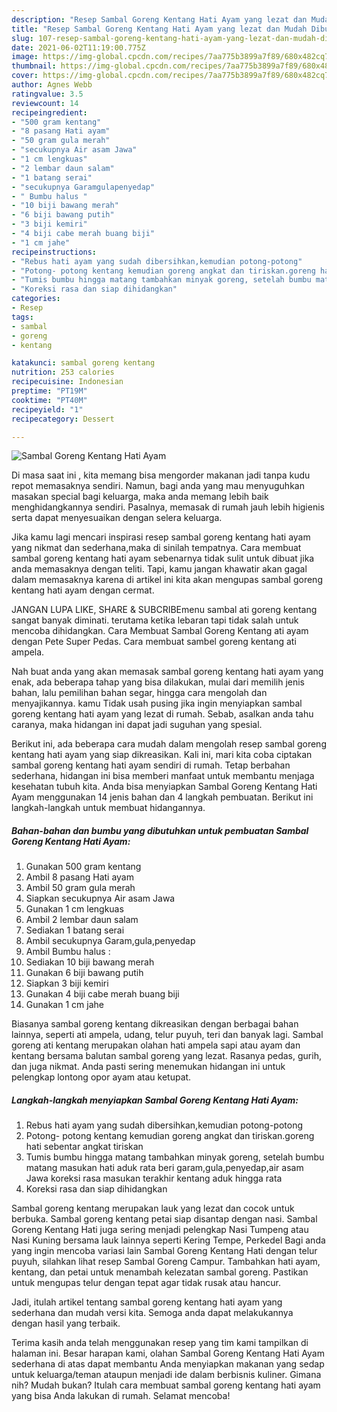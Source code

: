 ```yaml
---
description: "Resep Sambal Goreng Kentang Hati Ayam yang lezat dan Mudah Dibuat"
title: "Resep Sambal Goreng Kentang Hati Ayam yang lezat dan Mudah Dibuat"
slug: 107-resep-sambal-goreng-kentang-hati-ayam-yang-lezat-dan-mudah-dibuat
date: 2021-06-02T11:19:00.775Z
image: https://img-global.cpcdn.com/recipes/7aa775b3899a7f89/680x482cq70/sambal-goreng-kentang-hati-ayam-foto-resep-utama.jpg
thumbnail: https://img-global.cpcdn.com/recipes/7aa775b3899a7f89/680x482cq70/sambal-goreng-kentang-hati-ayam-foto-resep-utama.jpg
cover: https://img-global.cpcdn.com/recipes/7aa775b3899a7f89/680x482cq70/sambal-goreng-kentang-hati-ayam-foto-resep-utama.jpg
author: Agnes Webb
ratingvalue: 3.5
reviewcount: 14
recipeingredient:
- "500 gram kentang"
- "8 pasang Hati ayam"
- "50 gram gula merah"
- "secukupnya Air asam Jawa"
- "1 cm lengkuas"
- "2 lembar daun salam"
- "1 batang serai"
- "secukupnya Garamgulapenyedap"
- " Bumbu halus "
- "10 biji bawang merah"
- "6 biji bawang putih"
- "3 biji kemiri"
- "4 biji cabe merah buang biji"
- "1 cm jahe"
recipeinstructions:
- "Rebus hati ayam yang sudah dibersihkan,kemudian potong-potong"
- "Potong- potong kentang kemudian goreng angkat dan tiriskan.goreng hati sebentar angkat tiriskan"
- "Tumis bumbu hingga matang tambahkan minyak goreng, setelah bumbu matang masukan hati aduk rata beri garam,gula,penyedap,air asam Jawa koreksi rasa masukan terakhir kentang aduk hingga rata"
- "Koreksi rasa dan siap dihidangkan"
categories:
- Resep
tags:
- sambal
- goreng
- kentang

katakunci: sambal goreng kentang 
nutrition: 253 calories
recipecuisine: Indonesian
preptime: "PT19M"
cooktime: "PT40M"
recipeyield: "1"
recipecategory: Dessert

---
```



![Sambal Goreng Kentang Hati Ayam](https://img-global.cpcdn.com/recipes/7aa775b3899a7f89/680x482cq70/sambal-goreng-kentang-hati-ayam-foto-resep-utama.jpg)

Di masa  saat ini , kita memang bisa mengorder makanan jadi tanpa kudu repot memasaknya sendiri. Namun, bagi anda yang mau menyuguhkan masakan special bagi keluarga, maka anda memang lebih baik menghidangkannya sendiri. Pasalnya, memasak di rumah jauh lebih higienis serta dapat menyesuaikan dengan selera keluarga.

Jika kamu lagi mencari inspirasi resep sambal goreng kentang hati ayam yang nikmat dan sederhana,maka di sinilah tempatnya. Cara membuat sambal goreng kentang hati ayam  sebenarnya tidak sulit untuk dibuat jika anda memasaknya dengan teliti. Tapi, kamu jangan khawatir akan gagal dalam memasaknya 
karena di artikel ini kita akan mengupas sambal goreng kentang hati ayam dengan cermat.  

JANGAN LUPA LIKE, SHARE &amp; SUBCRIBEmenu sambal ati goreng kentang sangat banyak diminati. terutama ketika lebaran tapi tidak salah untuk mencoba dihidangkan. Cara Membuat Sambal Goreng Kentang ati ayam dengan Pete Super Pedas. Cara membuat sambel goreng kentang ati ampela.

Nah buat anda yang akan memasak sambal goreng kentang hati ayam yang enak, ada beberapa tahap yang bisa dilakukan, mulai dari memilih jenis bahan, lalu pemilihan bahan segar, hingga cara mengolah dan menyajikannya. kamu Tidak usah pusing jika ingin menyiapkan sambal goreng kentang hati ayam yang lezat di rumah. Sebab, asalkan anda  tahu caranya, maka hidangan ini dapat jadi suguhan yang spesial.

Berikut ini, ada beberapa cara mudah dalam mengolah resep sambal goreng kentang hati ayam yang siap dikreasikan. Kali ini, mari kita coba ciptakan sambal goreng kentang hati ayam sendiri di rumah. Tetap berbahan sederhana, hidangan ini bisa memberi manfaat untuk membantu menjaga kesehatan tubuh kita. Anda bisa menyiapkan Sambal Goreng Kentang Hati Ayam menggunakan 14 jenis bahan dan 4 langkah pembuatan. Berikut ini langkah-langkah untuk membuat hidangannya.

<!--inarticleads1-->

##### Bahan-bahan dan bumbu yang dibutuhkan untuk pembuatan Sambal Goreng Kentang Hati Ayam:

1. Gunakan 500 gram kentang
1. Ambil 8 pasang Hati ayam
1. Ambil 50 gram gula merah
1. Siapkan secukupnya Air asam Jawa
1. Gunakan 1 cm lengkuas
1. Ambil 2 lembar daun salam
1. Sediakan 1 batang serai
1. Ambil secukupnya Garam,gula,penyedap
1. Ambil  Bumbu halus :
1. Sediakan 10 biji bawang merah
1. Gunakan 6 biji bawang putih
1. Siapkan 3 biji kemiri
1. Gunakan 4 biji cabe merah buang biji
1. Gunakan 1 cm jahe


Biasanya sambal goreng kentang dikreasikan dengan berbagai bahan lainnya, seperti ati ampela, udang, telur puyuh, teri dan banyak lagi. Sambal goreng ati kentang merupakan olahan hati ampela sapi atau ayam dan kentang bersama balutan sambal goreng yang lezat. Rasanya pedas, gurih, dan juga nikmat. Anda pasti sering menemukan hidangan ini untuk pelengkap lontong opor ayam atau ketupat. 

<!--inarticleads2-->

##### Langkah-langkah menyiapkan Sambal Goreng Kentang Hati Ayam:

1. Rebus hati ayam yang sudah dibersihkan,kemudian potong-potong
1. Potong- potong kentang kemudian goreng angkat dan tiriskan.goreng hati sebentar angkat tiriskan
1. Tumis bumbu hingga matang tambahkan minyak goreng, setelah bumbu matang masukan hati aduk rata beri garam,gula,penyedap,air asam Jawa koreksi rasa masukan terakhir kentang aduk hingga rata
1. Koreksi rasa dan siap dihidangkan


Sambal goreng kentang merupakan lauk yang lezat dan cocok untuk berbuka. Sambal goreng kentang petai siap disantap dengan nasi. Sambal Goreng Kentang Hati juga sering menjadi pelengkap Nasi Tumpeng atau Nasi Kuning bersama lauk lainnya seperti Kering Tempe, Perkedel Bagi anda yang ingin mencoba variasi lain Sambal Goreng Kentang Hati dengan telur puyuh, silahkan lihat resep Sambal Goreng Campur. Tambahkan hati ayam, kentang, dan petai untuk menambah kelezatan sambal goreng. Pastikan untuk mengupas telur dengan tepat agar tidak rusak atau hancur. 

Jadi, itulah artikel tentang  sambal goreng kentang hati ayam  yang sederhana dan mudah versi kita. Semoga anda dapat melakukannya dengan hasil yang terbaik. 

Terima kasih anda telah menggunakan resep yang tim kami tampilkan di halaman ini. Besar harapan kami, olahan  Sambal Goreng Kentang Hati Ayam sederhana di atas dapat membantu Anda menyiapkan makanan yang sedap untuk keluarga/teman ataupun menjadi ide dalam berbisnis kuliner. Gimana nih? Mudah bukan? Itulah cara membuat sambal goreng kentang hati ayam yang bisa Anda lakukan di rumah. Selamat mencoba!

